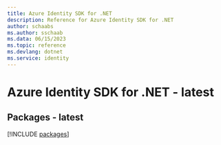 ```yaml
---
title: Azure Identity SDK for .NET
description: Reference for Azure Identity SDK for .NET
author: schaabs
ms.author: sschaab
ms.data: 06/15/2023
ms.topic: reference
ms.devlang: dotnet
ms.service: identity
---
```

# Azure Identity SDK for .NET - latest
## Packages - latest
[!INCLUDE [packages](identity-index.md)]